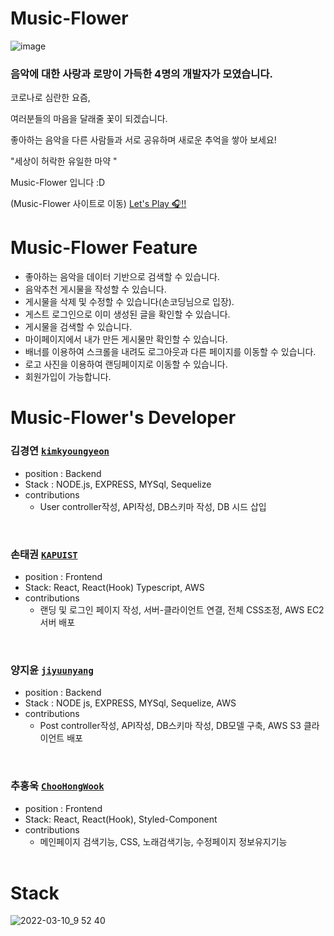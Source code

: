 # Music-Flower

![image](https://user-images.githubusercontent.com/90957389/157562341-34aa8a54-a6a5-48ee-b2ef-bc29eb5cb7af.png)

### 음악에 대한 사랑과 로망이 가득한 4명의 개발자가 모였습니다.

코로나로 심란한 요즘,

여러분들의 마음을 달래줄 꽃이 되겠습니다.

좋아하는 음악을 다른 사람들과 서로 공유하며 새로운 추억을 쌓아 보세요!

"세상이 허락한 유일한 마약 "

Music-Flower 입니다 :D


(Music-Flower 사이트로 이동)
[Let's Play 🎧!!](http://musicflowerclient.s3-website.ap-northeast-2.amazonaws.com/)


# Music-Flower Feature

- 좋아하는 음악을 데이터 기반으로 검색할 수 있습니다.
- 음악추천 게시물을 작성할 수 있습니다.
- 게시물을 삭제 및 수정할 수 있습니다(손코딩님으로 입장).
- 게스트 로그인으로 이미 생성된 글을 확인할 수 있습니다.
- 게시물을 검색할 수 있습니다.
- 마이페이지에서 내가 만든 게시물만 확인할 수 있습니다.
- 배너를 이용하여 스크롤을 내려도 로그아웃과 다른 페이지를 이동할 수 있습니다.
- 로고 사진을 이용하여 랜딩페이지로 이동할 수 있습니다.
- 회원가입이 가능합니다.



# Music-Flower's Developer


### 김경연 [`kimkyoungyeon`](https://github.com/kim-kyoungyeon) 
* position : Backend 
* Stack : NODE.js, EXPRESS, MYSql, Sequelize
* contributions
  * User controller작성, API작성, DB스키마 작성, DB 시드 삽입
<br>  

### 손태권 [`KAPUIST`](https://github.com/KAPUIST)
* position : Frontend 
* Stack: React, React(Hook) Typescript, AWS
* contributions
  *  랜딩 및 로그인 페이지 작성, 서버-클라이언트 연결, 전체 CSS조정, AWS EC2 서버 배포
<br>

### 양지윤 [`jiyuunyang`](https://github.com/jiyuunyang)
* position : Backend 
* Stack : NODE js, EXPRESS, MYSql, Sequelize, AWS
* contributions
  * Post controller작성, API작성, DB스키마 작성, DB모델 구축, AWS S3 클라이언트 배포
<br>

### 추홍욱 [`ChooHongWook`](https://github.com/ChooHongWook)
* position : Frontend 
* Stack: React, React(Hook), Styled-Component
* contributions
  * 메인페이지 검색기능, CSS, 노래검색기능, 수정페이지 정보유지기능
   <br>
   
# Stack
![2022-03-10_9 52 40](https://user-images.githubusercontent.com/91522788/157578616-4de9ce7b-bbec-4a79-adae-82325f614773.png)
